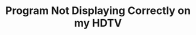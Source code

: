 ---
title: 'Program Not Displaying Correctly on my HDTV'
redirect_to:
  - 'https://discuss.pencil2d.org/t/program-not-displaying-correctly-on-my-hdtv/1353'
---